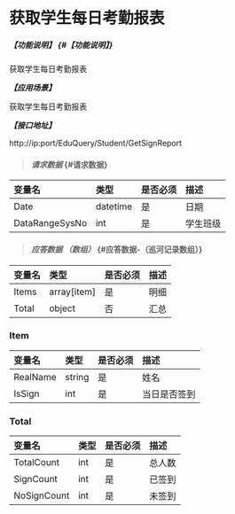 # 获取学生每日考勤报表

##### _【功能说明】_ {#【功能说明】}

获取学生每日考勤报表

_**【应用场景】**_

获取学生每日考勤报表

_**【接口地址】**_

http://ip:port/EduQuery/Student/GetSignReport

> #### _请求数据_ {#请求数据}

| 变量名 | 类型 | 是否必须 | 描述 |
| :--- | :--- | :--- | :--- |
| Date| datetime| 是 | 日期 |
| DataRangeSysNo| int| 是 | 学生班级|



> #### _应答数据 （数组）_ {#应答数据-（巡河记录数组）}

| 变量名 | 类型 | 是否必须 | 描述 |
| :--- | :--- | :--- | :--- |
| Items| array[item]| 是 | 明细 |
| Total| object | 否 | 汇总 |

### Item

| 变量名 | 类型 | 是否必须 | 描述 |
| :--- | :--- | :--- | :--- |
| RealName| string| 是 | 姓名 |
| IsSign|int| 是 |当日是否签到 |

### Total

| 变量名 | 类型 | 是否必须 | 描述 |
| :--- | :--- | :--- | :--- |
| TotalCount| int| 是 |总人数 |
| SignCount| int| 是 | 已签到|
| NoSignCount| int| 是 | 未签到|




